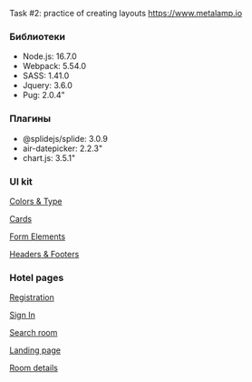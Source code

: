 Task #2: practice of creating layouts
https://www.metalamp.io

### Библиотеки <a name="libs"></a> 

* Node.js: 16.7.0
* Webpack: 5.54.0
* SASS: 1.41.0
* Jquery: 3.6.0
* Pug: 2.0.4"


### Плагины <a name="libs"></a> 
* @splidejs/splide: 3.0.9
* air-datepicker: 2.2.3"
* chart.js: 3.5.1"


### UI kit
[Colors & Type](https://makarenkovdo.github.io/metalamp-task2/dist/color-and-type.html)

[Cards](https://makarenkovdo.github.io/metalamp-task2/dist/cards.html)

[Form Elements](https://makarenkovdo.github.io/metalamp-task2/dist/form-elements.html)

[Headers & Footers](https://makarenkovdo.github.io/metalamp-task2/dist/headers-footers.html)

### Hotel pages
[Registration](https://makarenkovdo.github.io/metalamp-task2/dist/registration-page.html)

[Sign In](https://makarenkovdo.github.io/metalamp-task2/dist/sign-in-page.html)

[Search room](https://makarenkovdo.github.io/metalamp-task2/dist/search-page.html)

[Landing page](https://makarenkovdo.github.io/metalamp-task2/dist/landing-page.html)

[Room details](https://makarenkovdo.github.io/metalamp-task2/dist/room-page.html)
